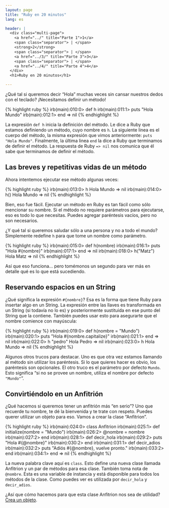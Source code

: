 ```yaml
---
layout: page
title: "Ruby en 20 minutos"
lang: es

header: |
  <div class="multi-page">
    <a href="../" title="Parte 1">1</a>
    <span class="separator"> | </span>
    <strong>2</strong>
    <span class="separator"> | </span>
    <a href="../3/" title="Parte 3">3</a>
    <span class="separator"> | </span>
    <a href="../4/" title="Parte 4">4</a>
  </div>
  <h1>Ruby en 20 minutos</h1>

---
```


¿Qué tal si queremos decir “Hola” muchas veces sin cansar nuestros dedos
con el teclado? ¡Necesitamos definir un método!

{% highlight ruby %}
irb(main):010:0> def h
irb(main):011:1> puts "Hola Mundo"
irb(main):012:1> end
=> nil
{% endhighlight %}

La expresión `def h` inicia la definición del método. Le dice a Ruby que
estamos definiendo un método, cuyo nombre es `h`. La siguiente linea es
el cuerpo del método, la misma expresión que vimos anteriormente: `puts
"Hola Mundo"`. Finalmente, la última linea `end` la dice a Ruby que
terminamos de definir el método. La respuesta de Ruby `=> nil` nos
comunica que él sabe que terminamos de definir el método.

## Las breves y repetitivas vidas de un método

Ahora intentemos ejecutar ese método algunas veces:

{% highlight ruby %}
irb(main):013:0> h
Hola Mundo
=> nil
irb(main):014:0> h()
Hola Mundo
=> nil
{% endhighlight %}

Bien, eso fue fácil. Ejecutar un método en Ruby es tan fácil como sólo
mencionar su nombre. Si el método no requiere parámetros para
ejecutarse, eso es todo lo que necesitas. Puedes agregar paréntesis
vacíos, pero no son necesarios.

¿Y qué tal si queremos saludar sólo a una persona y no a todo el mundo?
Simplemente redefine `h` para que tome un nombre como parámetro.

{% highlight ruby %}
irb(main):015:0> def h(nombre)
irb(main):016:1> puts "Hola #{nombre}"
irb(main):017:1> end
=> nil
irb(main):018:0> h("Matz")
Hola Matz
=> nil
{% endhighlight %}

Así que eso funciona… pero tomémonos un segundo para ver más en detalle
qué es lo que está sucediendo.

## Reservando espacios en un String

¿Qué significa la expresión `#{nombre}`? Esa es la forma que tiene Ruby
para insertar algo en un String. La expresión entre las llaves es
transformada en un String (si todavía no lo es) y posteriormente
sustituida en ese punto del String que la contiene. También puedes usar
esto para asegurarte que el nombre comience con mayúscula:

{% highlight ruby %}
irb(main):019:0> def h(nombre = "Mundo")
irb(main):020:1> puts "Hola #{nombre.capitalize}"
irb(main):021:1> end
=> nil
irb(main):022:0> h "pedro"
Hola Pedro
=> nil
irb(main):023:0> h
Hola Mundo
=> nil
{% endhighlight %}

Algunos otros trucos para destacar. Uno es que otra vez estamos llamando
al método sin utilizar los paréntesis. Si lo que quieres hacer es obvio,
los paréntesis son opcionales. El otro truco es el parámetro por defecto
`Mundo`. Esto significa “si no se provee un nombre, utiliza el nombre
por defecto `"Mundo"`”.

## Convirtiéndolo en un Anfitrión

¿Qué hacemos si queremos tener un anfitrión más “en serio”? Uno que
recuerde tu nombre, te dé la bienvenida y te trate con respeto. Puedes
querer utilizar un objeto para eso. Vamos a crear la clase “Anfitrion”.

{% highlight ruby %}
irb(main):024:0> class Anfitrion
irb(main):025:1>   def initialize(nombre = "Mundo")
irb(main):026:2>     @nombre = nombre
irb(main):027:2>   end
irb(main):028:1>   def decir_hola
irb(main):029:2>     puts "Hola #{@nombre}"
irb(main):030:2>   end
irb(main):031:1>   def decir_adios
irb(main):032:2>     puts "Adiós #{@nombre}, vuelve pronto."
irb(main):033:2>   end
irb(main):034:1> end
=> nil
{% endhighlight %}

La nueva palabra clave aquí es `class`. Esto define una nueva clase
llamada Anfitrion y un par de métodos para esa clase. También toma nota
de `@nombre`. Esta es una variable de instancia y está disponible para
todos los métodos de la clase. Como puedes ver es utilizada por
`decir_hola` y `decir_adios`.

¿Así que cómo hacemos para que esta clase Anfitrion nos sea de utilidad?
[Crea un objeto](../3/).

